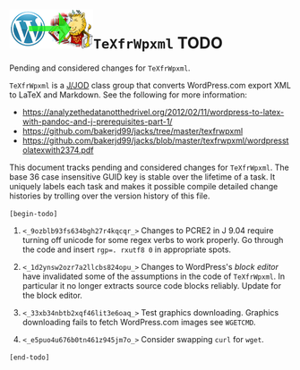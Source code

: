 ![WP to latex logo](wp2latexlogo.png)`TeXfrWpxml` TODO
======================================================

Pending and considered changes for `TeXfrWpxml`.

`TeXfrWpxml` is a [J/JOD](https://analyzethedatanotthedrivel.org/the-jod-page/) class group that
converts WordPress.com export XML to LaTeX and Markdown. See the following for more information:

* https://analyzethedatanotthedrivel.org/2012/02/11/wordpress-to-latex-with-pandoc-and-j-prerequisites-part-1/
* https://github.com/bakerjd99/jacks/tree/master/texfrwpxml
* https://github.com/bakerjd99/jacks/blob/master/texfrwpxml/wordpresstolatexwith2374.pdf

This document tracks pending and considered changes for `TeXfrWpxml`.
The base 36 case insensitive GUID key is stable over the lifetime of a task. It uniquely
labels each task and makes it possible compile detailed change histories
by trolling over the version history of this file.

`[begin-todo]`

1. `<_9ozblb93fs634bgh27r4kqcqr_>` Changes to PCRE2 in J 9.04 require turning off unicode for some regex verbs
   to work properly. Go through the code and insert `rgp=. rxutf8 0` in appropriate
   spots.

2. `<_1d2ynsw2ozr7a2llcbs824opu_>` Changes to WordPress's *block editor* have invalidated some of
   the assumptions in the code of `TeXfrWpxml`. In particular it no longer
   extracts source code blocks reliably. Update for the block editor.

3. `<_33xb34nbtb2xqf46lit3e6oaq_>` Test graphics downloading. Graphics
   downloading fails to fetch WordPress.com images see `WGETCMD`.

4. `<_e5puo4u676b0tn461z945jm7o_>` Consider swapping `curl` for `wget`.

`[end-todo]`